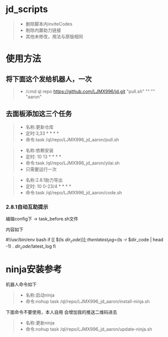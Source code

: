 # jd_scripts
> * 删除脚本内inviteCodes
> * 剔除内置助力链接
> * 其他未修改，用法与原版相同

# 使用方法
## 将下面这个发给机器人，一次

> * /cmd ql repo https://github.com/LJMX996/jd.git "pull.sh" "" "" "aaron"

## 去面板添加这三个任务

> * 名称:更新仓库
> * 定时:3,33 * * * *
> * 命令:task /ql/repo/LJMX996_jd_aaron/pull.sh

> * 名称:依赖安装
> * 定时: 10 13 * * * *
> * 命令:task /ql/repo/LJMX996_jd_aaron/yilai.sh
> * 只需要运行一次

> * 名称:2.8.1助力导出
> * 定时: 10 0-23/4 * * * *
> * 命令:task /ql/repo/LJMX996_jd_aaron/code.sh

### 2.8.1自动互助提示
编辑config下 → task_before.sh文件

内容如下

#!/usr/bin/env bash
if [[ $(ls $dir_code) ]]; then
    latest_log=$(ls -r $dir_code | head -1)
    . $dir_code/$latest_log
fi



# ninja安装参考
机器人命令如下

> * 名称:启动ninja
> * 命令:nohup task /ql/repo/LJMX996_jd_aaron/install-ninja.sh

下面命令不要使用，本人自用
会增加我的推送二维码进去
> * 名称:更新ninja
> * 命令:nohup task /ql/repo/LJMX996_jd_aaron/update-ninja.sh


